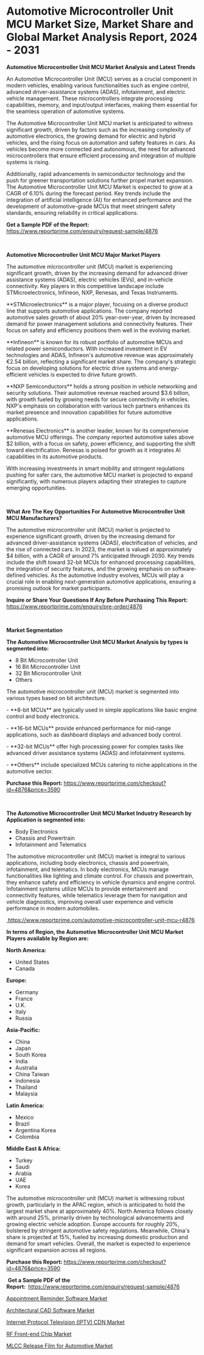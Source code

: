 <p><h1>Automotive Microcontroller Unit MCU Market Size, Market Share and Global Market Analysis Report, 2024 - 2031</h1></p><p><strong>Automotive Microcontroller Unit MCU Market Analysis and Latest Trends</strong></p>
<p><p>An Automotive Microcontroller Unit (MCU) serves as a crucial component in modern vehicles, enabling various functionalities such as engine control, advanced driver-assistance systems (ADAS), infotainment, and electric vehicle management. These microcontrollers integrate processing capabilities, memory, and input/output interfaces, making them essential for the seamless operation of automotive systems. </p><p>The Automotive Microcontroller Unit MCU market is anticipated to witness significant growth, driven by factors such as the increasing complexity of automotive electronics, the growing demand for electric and hybrid vehicles, and the rising focus on automation and safety features in cars. As vehicles become more connected and autonomous, the need for advanced microcontrollers that ensure efficient processing and integration of multiple systems is rising. </p><p>Additionally, rapid advancements in semiconductor technology and the push for greener transportation solutions further propel market expansion. The Automotive Microcontroller Unit MCU Market is expected to grow at a CAGR of 6.10% during the forecast period. Key trends include the integration of artificial intelligence (AI) for enhanced performance and the development of automotive-grade MCUs that meet stringent safety standards, ensuring reliability in critical applications.</p></p>
<p><strong>Get a Sample PDF of the Report:&nbsp;</strong> <a href="https://www.reportprime.com/enquiry/request-sample/4876">https://www.reportprime.com/enquiry/request-sample/4876</a></p>
<p>&nbsp;</p>
<p><strong>Automotive Microcontroller Unit MCU Major Market Players</strong></p>
<p><p>The automotive microcontroller unit (MCU) market is experiencing significant growth, driven by the increasing demand for advanced driver assistance systems (ADAS), electric vehicles (EVs), and in-vehicle connectivity. Key players in this competitive landscape include STMicroelectronics, Infineon, NXP, Renesas, and Texas Instruments.</p><p>**STMicroelectronics** is a major player, focusing on a diverse product line that supports automotive applications. The company reported automotive sales growth of about 20% year-over-year, driven by increased demand for power management solutions and connectivity features. Their focus on safety and efficiency positions them well in the evolving market.</p><p>**Infineon** is known for its robust portfolio of automotive MCUs and related power semiconductors. With increased investment in EV technologies and ADAS, Infineon's automotive revenue was approximately €2.54 billion, reflecting a significant market share. The company's strategic focus on developing solutions for electric drive systems and energy-efficient vehicles is expected to drive future growth.</p><p>**NXP Semiconductors** holds a strong position in vehicle networking and security solutions. Their automotive revenue reached around $3.6 billion, with growth fueled by growing needs for secure connectivity in vehicles. NXP's emphasis on collaboration with various tech partners enhances its market presence and innovation capabilities for future automotive applications.</p><p>**Renesas Electronics** is another leader, known for its comprehensive automotive MCU offerings. The company reported automotive sales above $2 billion, with a focus on safety, power efficiency, and supporting the shift toward electrification. Renesas is poised for growth as it integrates AI capabilities in its automotive products.</p><p>With increasing investments in smart mobility and stringent regulations pushing for safer cars, the automotive MCU market is projected to expand significantly, with numerous players adapting their strategies to capture emerging opportunities.</p></p>
<p>&nbsp;</p>
<p><strong>What Are The Key Opportunities For Automotive Microcontroller Unit MCU Manufacturers?</strong></p>
<p><p>The automotive microcontroller unit (MCU) market is projected to experience significant growth, driven by the increasing demand for advanced driver-assistance systems (ADAS), electrification of vehicles, and the rise of connected cars. In 2023, the market is valued at approximately $4 billion, with a CAGR of around 7% anticipated through 2030. Key trends include the shift toward 32-bit MCUs for enhanced processing capabilities, the integration of security features, and the growing emphasis on software-defined vehicles. As the automotive industry evolves, MCUs will play a crucial role in enabling next-generation automotive applications, ensuring a promising outlook for market participants.</p></p>
<p><strong>Inquire or Share Your Questions If Any Before Purchasing This Report:</strong> <a href="https://www.reportprime.com/enquiry/pre-order/4876">https://www.reportprime.com/enquiry/pre-order/4876</a></p>
<p>&nbsp;</p>
<p><strong>Market Segmentation</strong></p>
<p><strong>The Automotive Microcontroller Unit MCU Market Analysis by types is segmented into:</strong></p>
<p><ul><li>8 Bit Microcontroller Unit</li><li>16 Bit Microcontroller Unit</li><li>32 Bit Microcontroller Unit</li><li>Others</li></ul></p>
<p><p>The automotive microcontroller unit (MCU) market is segmented into various types based on bit architecture. </p><p>- **8-bit MCUs** are typically used in simple applications like basic engine control and body electronics. </p><p>- **16-bit MCUs** provide enhanced performance for mid-range applications, such as dashboard displays and advanced body control. </p><p>- **32-bit MCUs** offer high processing power for complex tasks like advanced driver assistance systems (ADAS) and infotainment systems. </p><p>- **Others** include specialized MCUs catering to niche applications in the automotive sector.</p></p>
<p><strong>Purchase this Report:&nbsp;</strong><a href="https://www.reportprime.com/checkout?id=4876&price=3590">https://www.reportprime.com/checkout?id=4876&price=3590</a></p>
<p>&nbsp;</p>
<p><strong>The Automotive Microcontroller Unit MCU Market Industry Research by Application is segmented into:</strong></p>
<p><ul><li>Body Electronics</li><li>Chassis and Powertrain</li><li>Infotainment and Telematics</li></ul></p>
<p><p>The automotive microcontroller unit (MCU) market is integral to various applications, including body electronics, chassis and powertrain, infotainment, and telematics. In body electronics, MCUs manage functionalities like lighting and climate control. For chassis and powertrain, they enhance safety and efficiency in vehicle dynamics and engine control. Infotainment systems utilize MCUs to provide entertainment and connectivity features, while telematics leverage them for navigation and vehicle diagnostics, improving overall user experience and vehicle performance in modern automobiles.</p></p>
<p><a href="https://www.reportprime.com/automotive-microcontroller-unit-mcu-r4876">&nbsp;https://www.reportprime.com/automotive-microcontroller-unit-mcu-r4876</a></p>
<p><strong>In terms of Region, the Automotive Microcontroller Unit MCU Market Players available by Region are:</strong></p>
<p>
    <p> <strong> North America: </strong>
        <ul>
            <li>United States</li>
            <li>Canada</li>
        </ul>
        </p> 
    <p> <strong> Europe: </strong>
        <ul>
            <li>Germany</li>
            <li>France</li>
            <li>U.K.</li>
            <li>Italy</li>
            <li>Russia</li>
        </ul>
        </p> 
    <p> <strong> Asia-Pacific: </strong>
        <ul>
            <li>China</li>
            <li>Japan</li>
            <li>South Korea</li>
            <li>India</li>
            <li>Australia</li>
            <li>China Taiwan</li>
            <li>Indonesia</li>
            <li>Thailand</li>
            <li>Malaysia</li>
        </ul>
        </p> 
    <p> <strong> Latin America: </strong>
        <ul>
            <li>Mexico</li>
            <li>Brazil</li>
            <li>Argentina Korea</li>
            <li>Colombia</li>
        </ul>
        </p> 
    <p> <strong> Middle East & Africa: </strong>
        <ul>
            <li>Turkey</li>
            <li>Saudi</li>
            <li>Arabia</li>
            <li>UAE</li>
            <li>Korea</li>
        </ul>
    </p>
    </p>
<p><p>The automotive microcontroller unit (MCU) market is witnessing robust growth, particularly in the APAC region, which is anticipated to hold the largest market share at approximately 40%. North America follows closely with around 25%, primarily driven by technological advancements and growing electric vehicle adoption. Europe accounts for roughly 20%, bolstered by stringent automotive safety regulations. Meanwhile, China's share is projected at 15%, fueled by increasing domestic production and demand for smart vehicles. Overall, the market is expected to experience significant expansion across all regions.</p></p>
<p><strong>Purchase this Report: </strong><a href="https://www.reportprime.com/checkout?id=4876&price=3590">https://www.reportprime.com/checkout?id=4876&price=3590</a></p>
<p>&nbsp;<strong>Get a Sample PDF of the Report:&nbsp;&nbsp;</strong><a href="https://www.reportprime.com/enquiry/request-sample/4876">https://www.reportprime.com/enquiry/request-sample/4876</a></p>
<p><strong></strong></p>
<p><p><a href="https://www.linkedin.com/pulse/global-perspectives-appointment-reminder-software-market-trends-p9ihe?trackingId=bDArKljtTl2845Hd7H3mkA%3D%3D">Appointment Reminder Software Market</a></p><p><a href="https://www.linkedin.com/pulse/global-architectural-cad-software-market-focus-product-type-lj4ie?trackingId=TUVHTkP%2FRLafS5tFoMZGGw%3D%3D">Architectural CAD Software Market</a></p><p><a href="https://issuu.com/reportprime-2/docs/internet-protocol-television-iptv-c_fa6148a2eb314d">Internet Protocol Television (IPTV) CDN Market</a></p><p><a href="https://issuu.com/reportprime-2/docs/rf-front-end-chip-market-size-2030._c185f14f6e9a2b">RF Front-end Chip Market</a></p><p><a href="https://github.com/ryanbell8967/Market-Research-Report-List-1/blob/main/mlcc-release-film-for-automotive-market.md">MLCC Release Film for Automotive Market</a></p></p>